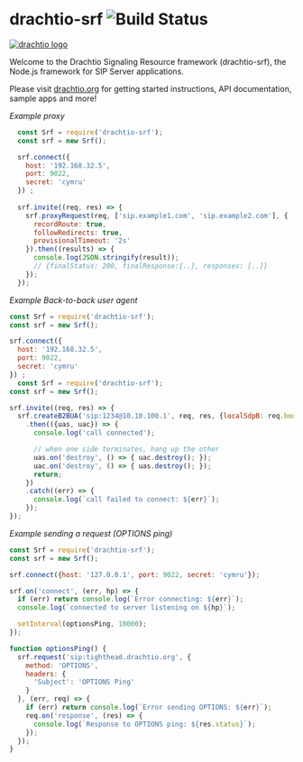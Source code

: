 # drachtio-srf ![Build Status](https://github.com/drachtio/drachtio-srf/workflows/CI/badge.svg)

[![drachtio logo](http://davehorton.github.io/drachtio-srf/img/definition-only-cropped.png)](https://drachtio.org)

Welcome to the Drachtio Signaling Resource framework (drachtio-srf), the Node.js framework for SIP Server applications.

Please visit [drachtio.org](https://drachtio.org) for getting started instructions, API documentation, sample apps and more!

*Example proxy*
```js
  const Srf = require('drachtio-srf');
  const srf = new Srf();

  srf.connect({
    host: '192.168.32.5',
    port: 9022,
    secret: 'cymru'
  }) ;
  
  srf.invite((req, res) => {
    srf.proxyRequest(req, ['sip.example1.com', 'sip.example2.com'], {
      recordRoute: true,
      followRedirects: true,
      provisionalTimeout: '2s'
    }).then((results) => {
      console.log(JSON.stringify(result)); 
      // {finalStatus: 200, finalResponse:{..}, responses: [..]}
    });
  });
  ```
*Example Back-to-back user agent*
  ```js
  const Srf = require('drachtio-srf');
  const srf = new Srf();

  srf.connect({
    host: '192.168.32.5',
    port: 9022,
    secret: 'cymru'
  }) ;
    const Srf = require('drachtio-srf');
  const srf = new Srf();

  srf.invite((req, res) => {
    srf.createB2BUA('sip:1234@10.10.100.1', req, res, {localSdpB: req.body})
      .then(({uas, uac}) => {
        console.log('call connected');

        // when one side terminates, hang up the other
        uas.on('destroy', () => { uac.destroy(); });
        uac.on('destroy', () => { uas.destroy(); });
        return;
      })
      .catch((err) => {
        console.log(`call failed to connect: ${err}`);
      });
  });
  ```
*Example sending a request (OPTIONS ping)*
  ```js
  const Srf = require('drachtio-srf');
  const srf = new Srf();

  srf.connect({host: '127.0.0.1', port: 9022, secret: 'cymru'});

  srf.on('connect', (err, hp) => {
    if (err) return console.log(`Error connecting: ${err}`);
    console.log(`connected to server listening on ${hp}`);

    setInterval(optionsPing, 10000);
  });

  function optionsPing() {
    srf.request('sip:tighthead.drachtio.org', {
      method: 'OPTIONS',
      headers: {
        'Subject': 'OPTIONS Ping'
      }
    }, (err, req) => {
      if (err) return console.log(`Error sending OPTIONS: ${err}`);
      req.on('response', (res) => {
        console.log(`Response to OPTIONS ping: ${res.status}`);
      });
    });
  }
  ```
